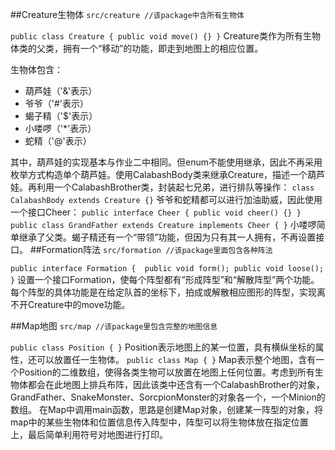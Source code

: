 ##Creature生物体
```src/creature //该package中含所有生物体```

```public class Creature { public void move() {} }```
Creature类作为所有生物体类的父类，拥有一个“移动”的功能，即走到地图上的相应位置。

生物体包含：
- 葫芦娃（'&'表示）
- 爷爷（'#'表示）
- 蝎子精（'$'表示）
- 小喽啰（'*'表示）
- 蛇精（'@'表示）

其中，葫芦娃的实现基本与作业二中相同。但enum不能使用继承，因此不再采用枚举方式构造单个葫芦娃。使用CalabashBody类来继承Creature，描述一个葫芦娃。再利用一个CalabashBrother类，封装起七兄弟，进行排队等操作：
```class CalabashBody extends Creature {}```
爷爷和蛇精都可以进行加油助威，因此使用一个接口Cheer：
```public interface Cheer { public void cheer() {} }```
```public class GrandFather extends Creature implements Cheer { }```
小喽啰简单继承了父类。蝎子精还有一个“带领”功能，但因为只有其一人拥有，不再设置接口。
##Formation阵法
```src/formation //该package里面包含各种阵法```

```public interface Formation {  public void form(); public void loose(); }``` 
设置一个接口Formation，使每个阵型都有“形成阵型”和“解散阵型”两个功能。每个阵型的具体功能是在给定队首的坐标下，拍成或解散相应图形的阵型，实现离不开Creature中的move功能。

##Map地图
```src/map //该package里包含完整的地图信息```

```public class Position { }```
Position表示地图上的某一位置，具有横纵坐标的属性，还可以放置任一生物体。
```public class Map { }```
Map表示整个地图，含有一个Position的二维数组，使得各类生物可以放置在地图上任何位置。考虑到所有生物体都会在此地图上排兵布阵，因此该类中还含有一个CalabashBrother的对象，GrandFather、SnakeMonster、SorcpionMonster的对象各一个，一个Minion的数组。
在Map中调用main函数，思路是创建Map对象，创建某一阵型的对象，将map中的某些生物体和位置信息传入阵型中，阵型可以将生物体放在指定位置上，最后简单利用符号对地图进行打印。